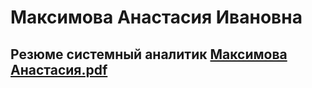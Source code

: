 # Максимова Анастасия Ивановна
## Резюме системный аналитик [Максимова Анастасия.pdf](https://github.com/user-attachments/files/19235008/default.pdf)




